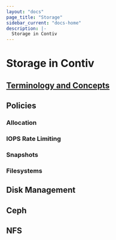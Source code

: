 ```yaml
---
layout: "docs"
page_title: "Storage"
sidebar_current: "docs-home"
description: |-
  Storage in Contiv
---
```


# Storage in Contiv

## [Terminology and Concepts](concepts/index.html)

## Policies

### Allocation

### IOPS Rate Limiting

### Snapshots

### Filesystems

## Disk Management

## Ceph

## NFS
